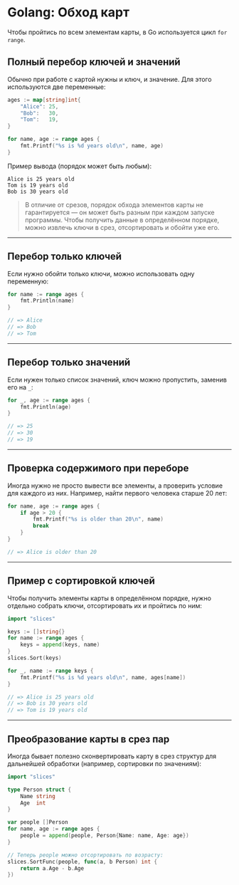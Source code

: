# Golang: Обход карт

Чтобы пройтись по всем элементам карты, в Go используется цикл `for range`.

## Полный перебор ключей и значений

Обычно при работе с картой нужны и ключ, и значение. Для этого используются две переменные:

```go
ages := map[string]int{
    "Alice": 25,
    "Bob":   30,
    "Tom":   19,
}

for name, age := range ages {
    fmt.Printf("%s is %d years old\n", name, age)
}
````

Пример вывода (порядок может быть любым):

```
Alice is 25 years old
Tom is 19 years old
Bob is 30 years old
```

> В отличие от срезов, порядок обхода элементов карты не гарантируется — он может быть разным при каждом запуске программы.
> Чтобы получить данные в определённом порядке, можно извлечь ключи в срез, отсортировать и обойти уже его.

---

## Перебор только ключей

Если нужно обойти только ключи, можно использовать одну переменную:

```go
for name := range ages {
    fmt.Println(name)
}

// => Alice
// => Bob
// => Tom
```

---

## Перебор только значений

Если нужен только список значений, ключ можно пропустить, заменив его на `_`:

```go
for _, age := range ages {
    fmt.Println(age)
}

// => 25
// => 30
// => 19
```

---

## Проверка содержимого при переборе

Иногда нужно не просто вывести все элементы, а проверить условие для каждого из них. Например, найти первого человека старше 20 лет:

```go
for name, age := range ages {
    if age > 20 {
        fmt.Printf("%s is older than 20\n", name)
        break
    }
}

// => Alice is older than 20
```

---

## Пример с сортировкой ключей

Чтобы получить элементы карты в определённом порядке, нужно отдельно собрать ключи, отсортировать их и пройтись по ним:

```go
import "slices"

keys := []string{}
for name := range ages {
    keys = append(keys, name)
}
slices.Sort(keys)

for _, name := range keys {
    fmt.Printf("%s is %d years old\n", name, ages[name])
}

// => Alice is 25 years old
// => Bob is 30 years old
// => Tom is 19 years old
```

---

## Преобразование карты в срез пар

Иногда бывает полезно сконвертировать карту в срез структур для дальнейшей обработки (например, сортировки по значениям):

```go
import "slices"

type Person struct {
    Name string
    Age  int
}

var people []Person
for name, age := range ages {
    people = append(people, Person{Name: name, Age: age})
}

// Теперь people можно отсортировать по возрасту:
slices.SortFunc(people, func(a, b Person) int {
    return a.Age - b.Age
})
```
